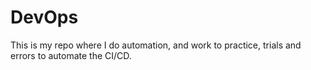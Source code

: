 # DevOps
This is my repo where I do automation, and work to practice, trials and errors to automate the CI/CD.
